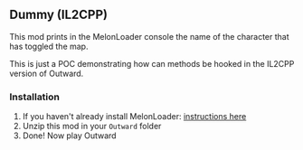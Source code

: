## Dummy (IL2CPP)

This mod prints in the MelonLoader console the name of the character that has toggled the map.

This is just a POC demonstrating how can methods be hooked in the IL2CPP version of Outward.

### Installation

1. If you haven't already install MelonLoader: [instructions here](https://melonwiki.xyz/#/README?id=installation-on-il2cpp-games)
1. Unzip this mod in your `Outward` folder
1. Done! Now play Outward
